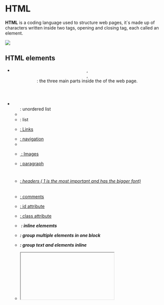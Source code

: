 # HTML

**HTML** is a coding language used to structure web pages, it`s made up of characters written inside two tags, opening and closing tag, each called an element. 

![](https://www.tutorialrepublic.com/lib/images/html-illustration.png)


## HTML elements 

* <header> , <main>, <footer> : the three main parts inside the <body> of the web page.

* <ul> : unordered list 
* <li> : list
* <a href=""> : Links
* <nav> : navigation
* <article>
* <img src="" :> : Images 
* <P> : paragraph 
* <h1><h2><h3><h4><h5><h6> : headers ( 1 is the most important and has the bigger font)
* <!-- --> : comments
* <p id=" "> : id attribute 
* <p class=" "> : class attribute 
* <a> <b> <em> <img> : inline elememts 
* <div> : group multiple elements in one block 
* <span> : group text and elements inline 
* <iframe> : inline frame 

## HTML5 layout 

![](https://stuyhsdesign.files.wordpress.com/2016/05/yoko-html5.png?w=656 )


## Process and Design 

**Site Map** 
It is a diagram of the pages that will be used to structure the website 

![](https://i.pinimg.com/originals/1c/c5/f4/1cc5f4ec000969f11eedf4dbe0f8c9d8.png)


**Wireframe**
It is sketch of the page structure and how it will look 

![](https://www.edrawsoft.com/template/website-design-wireframe.png)